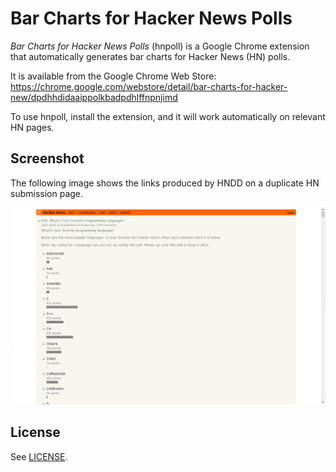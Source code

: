 Bar Charts for Hacker News Polls
================================

*Bar Charts for Hacker News Polls* (hnpoll) is a Google Chrome extension that automatically
generates bar charts for Hacker News (HN) polls.

It is available from the Google Chrome Web Store:
https://chrome.google.com/webstore/detail/bar-charts-for-hacker-new/dpdhhdidaaippolkbadpdhlffnpnjimd

To use hnpoll, install the extension, and it will work automatically on relevant HN pages.

Screenshot
----------

The following image shows the links produced by HNDD on a duplicate HN submission page.

![Screenshot](screenshot.png)

License
-------

See [LICENSE](LICENSE).
